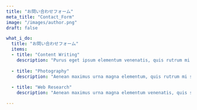 ```yaml
---
title: "お問い合わせフォーム"
meta_title: "Contact_Form"
image: "/images/author.png"
draft: false

what_i_do:
  title: "お問い合わせフォーム"
  items:
  - title: "Content Writing"
    description: "Purus eget ipsum elementum venenatis, quis rutrum mi semper nonpurus eget ipsum elementum venenatis."
  
  - title: "Photography"
    description: "Aenean maximus urna magna elementum, quis rutrum mi semper non purus eget ipsum venenatis."
  
  - title: "Web Research"
    description: "Aenean maximus urna magna elementum venenatis, quis semper non purus eget ipsum venenatis."

---
```

<!-- 
A content writer with over 12 years experience working across brand identity, publishing and digital products. Maecenas sit amet purus eget ipsum elementum venenatis. Aenean maximus urna magna elementum venenatis quis non purus.

Purus eget ipsum elementum venenatis. Aenean maximus urna magna elementum venenatis, quis rutrum mi semper non purus eget ipsum elementum venenatis, aenean maximus urna magna elementum. -->
